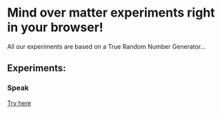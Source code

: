 
# Mind over matter experiments right in your browser!

All our experiments are based on a True Random Number Generator...

## Experiments:

### Speak

[Try here](./speak/)
